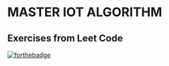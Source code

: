 # MASTER IOT ALGORITHM
## Exercises from Leet Code 
[![forthebadge](https://forthebadge.com/images/badges/made-with-python.svg)](https://forthebadge.com)
